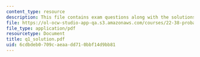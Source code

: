 ```yaml
---
content_type: resource
description: This file contains exam questions along with the solutions.
file: https://ol-ocw-studio-app-qa.s3.amazonaws.com/courses/22-38-probability-and-its-applications-to-reliability-quality-control-and-risk-assessment-fall-2005/6cdbdeb0709caeaadd710bbf14d9bb81_q1_solution.pdf
file_type: application/pdf
resourcetype: Document
title: q1_solution.pdf
uid: 6cdbdeb0-709c-aeaa-dd71-0bbf14d9bb81
---
```

